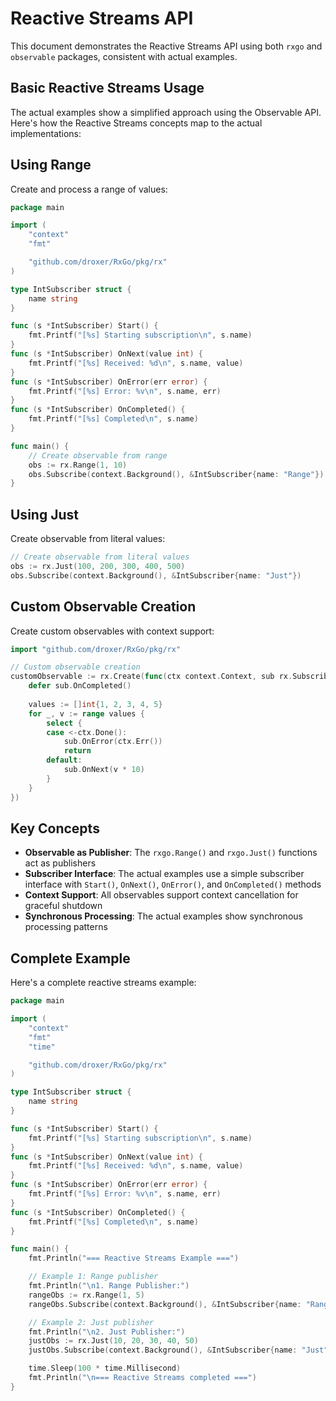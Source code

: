 # Reactive Streams API

This document demonstrates the Reactive Streams API using both `rxgo` and `observable` packages, consistent with actual examples.

## Basic Reactive Streams Usage

The actual examples show a simplified approach using the Observable API. Here's how the Reactive Streams concepts map to the actual implementations:

## Using Range

Create and process a range of values:

```go
package main

import (
    "context"
    "fmt"

    "github.com/droxer/RxGo/pkg/rx"
)

type IntSubscriber struct {
    name string
}

func (s *IntSubscriber) Start() {
    fmt.Printf("[%s] Starting subscription\n", s.name)
}
func (s *IntSubscriber) OnNext(value int) {
    fmt.Printf("[%s] Received: %d\n", s.name, value)
}
func (s *IntSubscriber) OnError(err error) {
    fmt.Printf("[%s] Error: %v\n", s.name, err)
}
func (s *IntSubscriber) OnCompleted() {
    fmt.Printf("[%s] Completed\n", s.name)
}

func main() {
    // Create observable from range
    obs := rx.Range(1, 10)
    obs.Subscribe(context.Background(), &IntSubscriber{name: "Range"})
}
```

## Using Just

Create observable from literal values:

```go
// Create observable from literal values
obs := rx.Just(100, 200, 300, 400, 500)
obs.Subscribe(context.Background(), &IntSubscriber{name: "Just"})
```

## Custom Observable Creation

Create custom observables with context support:

```go
import "github.com/droxer/RxGo/pkg/rx"

// Custom observable creation
customObservable := rx.Create(func(ctx context.Context, sub rx.Subscriber[int]) {
    defer sub.OnCompleted()
    
    values := []int{1, 2, 3, 4, 5}
    for _, v := range values {
        select {
        case <-ctx.Done():
            sub.OnError(ctx.Err())
            return
        default:
            sub.OnNext(v * 10)
        }
    }
})
```

## Key Concepts

- **Observable as Publisher**: The `rxgo.Range()` and `rxgo.Just()` functions act as publishers
- **Subscriber Interface**: The actual examples use a simple subscriber interface with `Start()`, `OnNext()`, `OnError()`, and `OnCompleted()` methods
- **Context Support**: All observables support context cancellation for graceful shutdown
- **Synchronous Processing**: The actual examples show synchronous processing patterns

## Complete Example

Here's a complete reactive streams example:

```go
package main

import (
    "context"
    "fmt"
    "time"

    "github.com/droxer/RxGo/pkg/rx"
)

type IntSubscriber struct {
    name string
}

func (s *IntSubscriber) Start() {
    fmt.Printf("[%s] Starting subscription\n", s.name)
}
func (s *IntSubscriber) OnNext(value int) {
    fmt.Printf("[%s] Received: %d\n", s.name, value)
}
func (s *IntSubscriber) OnError(err error) {
    fmt.Printf("[%s] Error: %v\n", s.name, err)
}
func (s *IntSubscriber) OnCompleted() {
    fmt.Printf("[%s] Completed\n", s.name)
}

func main() {
    fmt.Println("=== Reactive Streams Example ===")

    // Example 1: Range publisher
    fmt.Println("\n1. Range Publisher:")
    rangeObs := rx.Range(1, 5)
    rangeObs.Subscribe(context.Background(), &IntSubscriber{name: "Range"})

    // Example 2: Just publisher
    fmt.Println("\n2. Just Publisher:")
    justObs := rx.Just(10, 20, 30, 40, 50)
    justObs.Subscribe(context.Background(), &IntSubscriber{name: "Just"})

    time.Sleep(100 * time.Millisecond)
    fmt.Println("\n=== Reactive Streams completed ===")
}
```